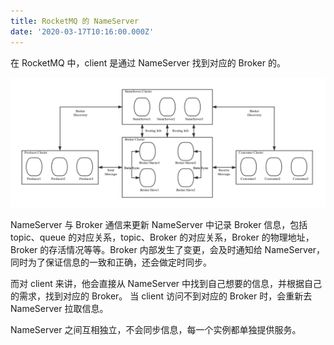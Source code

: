 ```yaml
---
title: RocketMQ 的 NameServer
date: '2020-03-17T10:16:00.000Z'
---
```


在 RocketMQ 中，client 是通过 NameServer 找到对应的 Broker 的。

![图片](nameserver.png)

NameServer 与 Broker 通信来更新 NameServer 中记录 Broker 信息，包括 topic、queue 的对应关系，topic、Broker 的对应关系，Broker 的物理地址，Broker 的存活情况等等。Broker 内部发生了变更，会及时通知给 NameServer，同时为了保证信息的一致和正确，还会做定时同步。

而对 client 来讲，他会直接从 NameServer 中找到自己想要的信息，并根据自己的需求，找到对应的 Broker。 当 client 访问不到对应的 Broker 时，会重新去 NameServer 拉取信息。

NameServer 之间互相独立，不会同步信息，每一个实例都单独提供服务。


